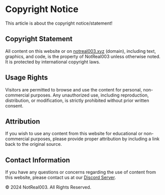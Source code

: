 # Copyright Notice
This article is about the copyright notice/statement!

## Copyright Statement
All content on this website or on [notreal003.xyz](https://notreal003.xyz) (domain), including text, graphics, and code, is the property of NotReal003 unless otherwise noted. It is protected by international copyright laws.

## Usage Rights
Visitors are permitted to browse and use the content for personal, non-commercial purposes. Any unauthorized use, including reproduction, distribution, or modification, is strictly prohibited without prior written consent.

## Attribution
If you wish to use any content from this website for educational or non-commercial purposes, please provide proper attribution by including a link back to the original source.

## Contact Information
If you have any questions or concerns regarding the use of content from this website, please contact us at our [Discord Server](https://discord.gg/sqVBrMVQmp).

&copy; 2024 NotReal003. All Rights Reserved.
